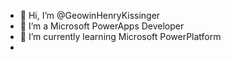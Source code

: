 - 👋 Hi, I’m @GeowinHenryKissinger
- 👀 I’m a Microsoft PowerApps Developer
- 🌱 I’m currently learning Microsoft PowerPlatform
- 
<!---
GeowinHenryKissinger/GeowinHenryKissinger is a ✨ special ✨ repository because its `README.md` (this file) appears on your GitHub profile.
You can click the Preview link to take a look at your changes.
--->
